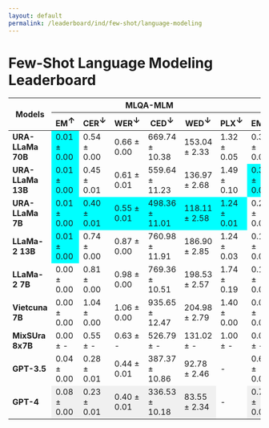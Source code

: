 ```yaml
---
layout: default
permalink: /leaderboard/ind/few-shot/language-modeling
---
```

# Few-Shot Language Modeling Leaderboard

<table class="table table-bordered table-sm w-100 dtHorizontalTable" cellspacing="0">
  <thead>
    <tr>
      <th rowspan="2" class="text-center align-middle"><b>Models</b></th>
      <th colspan="6" class="text-center"><b>MLQA-MLM</b></th>
      <th colspan="6" class="text-center"><b>VSEC</b></th>
    </tr>
    <tr>
      <th class="text-center"><b>EM<span style="vertical-align: super;">↑</span></b></th>
      <th class="text-center"><b>CER<span style="vertical-align: super;">↓</span></b></th>
      <th class="text-center"><b>WER<span style="vertical-align: super;">↓</span></b></th>
      <th class="text-center"><b>CED<span style="vertical-align: super;">↓</span></b></th>
      <th class="text-center"><b>WED<span style="vertical-align: super;">↓</span></b></th>
      <th class="text-center"><b>PLX<span style="vertical-align: super;">↓</span></b></th>
      <th class="text-center"><b>EM<span style="vertical-align: super;">↑</span></b></th>
      <th class="text-center"><b>CER<span style="vertical-align: super;">↓</span></b></th>
      <th class="text-center"><b>WER<span style="vertical-align: super;">↓</span></b></th>
      <th class="text-center"><b>CED<span style="vertical-align: super;">↓</span></b></th>
      <th class="text-center"><b>WED<span style="vertical-align: super;">↓</span></b></th>
      <th class="text-center"><b>PLX<span style="vertical-align: super;">↓</span></b></th>
    </tr>
  </thead>
  <tbody>
    <tr>
      <td class="text-center"><b>URA-LLaMa 70B</b></td>
      <td class="text-center" style="background-color: cyan;">0.01 ± 0.00</td>
      <td class="text-center">0.54 ± 0.00</td>
      <td class="text-center">0.66 ± 0.00</td>
      <td class="text-center">669.74 ± 10.38</td>
      <td class="text-center">153.04 ± 2.33</td>
      <td class="text-center">1.32 ± 0.05</td>
      <td class="text-center">0.33 ± 0.00</td>
      <td class="text-center">0.11 ± 0.00</td>
      <td class="text-center">0.13 ± 0.00</td>
      <td class="text-center">15.09 ± 0.42</td>
      <td class="text-center">4.05 ± 0.11</td>
      <td class="text-center">1.13 ± 0.00</td>
    </tr>
    <tr>
      <td class="text-center"><b>URA-LLaMa 13B</b></td>
      <td class="text-center" style="background-color: cyan;">0.01 ± 0.00</td>
      <td class="text-center">0.45 ± 0.01</td>
      <td class="text-center">0.61 ± 0.01</td>
      <td class="text-center">559.64 ± 11.23</td>
      <td class="text-center">136.97 ± 2.68</td>
      <td class="text-center">1.49 ± 0.10</td>
      <td class="text-center" style="background-color: cyan;">0.35 ± 0.00</td>
      <td class="text-center" style="background-color: cyan;">0.02 ± 0.00</td>
      <td class="text-center" style="background-color: cyan;">0.04 ± 0.00</td>
      <td class="text-center" style="background-color: cyan;">2.81 ± 0.12</td>
      <td class="text-center" style="background-color: cyan;">1.18 ± 0.03</td>
      <td class="text-center">1.15 ± 0.00</td>
    </tr>
    <tr>
      <td class="text-center"><b>URA-LLaMa 7B</b></td>
      <td class="text-center" style="background-color: cyan;">0.01 ± 0.00</td>
      <td class="text-center" style="background-color: cyan;">0.40 ± 0.01</td>
      <td class="text-center" style="background-color: cyan;">0.55 ± 0.01</td>
      <td class="text-center" style="background-color: cyan;">498.36 ± 11.01</td>
      <td class="text-center" style="background-color: cyan;">118.11 ± 2.58</td>
      <td class="text-center" style="background-color: cyan;">1.24 ± 0.01</td>
      <td class="text-center">0.22 ± 0.00</td>
      <td class="text-center">0.32 ± 0.01</td>
      <td class="text-center">0.33 ± 0.01</td>
      <td class="text-center">41.89 ± 1.54</td>
      <td class="text-center">10.10 ± 0.34</td>
      <td class="text-center">1.07 ± 0.00</td>
    </tr>
    <tr>
      <td class="text-center"><b>LLaMa-2 13B</b></td>
      <td class="text-center" style="background-color: cyan;">0.01 ± 0.00</td>
      <td class="text-center">0.74 ± 0.00</td>
      <td class="text-center">0.87 ± 0.00</td>
      <td class="text-center">760.98 ± 11.91</td>
      <td class="text-center">186.90 ± 2.85</td>
      <td class="text-center">1.24 ± 0.03</td>
      <td class="text-center">0.16 ± 0.00</td>
      <td class="text-center">0.03 ± 0.00</td>
      <td class="text-center">0.05 ± 0.00</td>
      <td class="text-center">3.38 ± 0.16</td>
      <td class="text-center">1.51 ± 0.04</td>
      <td class="text-center" style="background-color: cyan;">1.01 ± 0.00</td>
    </tr>
    <tr>
      <td class="text-center"><b>LLaMa-2 7B</b></td>
      <td class="text-center">0.00 ± 0.00</td>
      <td class="text-center">0.81 ± 0.00</td>
      <td class="text-center">0.98 ± 0.00</td>
      <td class="text-center">769.36 ± 10.51</td>
      <td class="text-center">198.53 ± 2.57</td>
      <td class="text-center">1.74 ± 0.19</td>
      <td class="text-center">0.12 ± 0.00</td>
      <td class="text-center">0.36 ± 0.01</td>
      <td class="text-center">0.39 ± 0.01</td>
      <td class="text-center">47.50 ± 0.86</td>
      <td class="text-center">11.80 ± 0.19</td>
      <td class="text-center">1.06 ± 0.00</td>
    </tr>
    <tr>
      <td class="text-center"><b>Vietcuna 7B</b></td>
      <td class="text-center">0.00 ± 0.00</td>
      <td class="text-center">1.04 ± 0.00</td>
      <td class="text-center">1.06 ± 0.00</td>
      <td class="text-center">935.65 ± 12.47</td>
      <td class="text-center">204.98 ± 2.79</td>
      <td class="text-center">1.40 ± 0.00</td>
      <td class="text-center">0.00 ± 0.00</td>
      <td class="text-center">8.00 ± 0.07</td>
      <td class="text-center">8.01 ± 0.07</td>
      <td class="text-center">1063.93 ± 7.64</td>
      <td class="text-center">241.74 ± 1.74</td>
      <td class="text-center">1.46 ± 0.00</td>
    </tr>
    <tr>
      <td class="text-center"><b>MixSUra 8x7B</b></td>
      <td class="text-center">0.00 ± -</td>
      <td class="text-center">0.55 ± -</td>
      <td class="text-center">0.63 ± -</td>
      <td class="text-center">526.79 ± -</td>
      <td class="text-center">131.02 ± -</td>
      <td class="text-center">1.00 ± -</td>
      <td class="text-center">0.08 ± -</td>
      <td class="text-center">0.19 ± -</td>
      <td class="text-center">0.28 ± -</td>
      <td class="text-center">25.13 ± -</td>
      <td class="text-center">8.58 ± -</td>
      <td class="text-center">1.00 ± -</td>
    </tr>
    <tr>
      <td class="text-center"><b>GPT-3.5</b></td>
      <td class="text-center">0.04 ± 0.00</td>
      <td class="text-center">0.28 ± 0.01</td>
      <td class="text-center">0.44 ± 0.01</td>
      <td class="text-center">387.37 ± 10.86</td>
      <td class="text-center">92.78 ± 2.46</td>
      <td class="text-center">-</td>
      <td class="text-center">0.66 ± 0.00</td>
      <td class="text-center" style="background-color: #f0f0f0;">0.01 ± 0.00</td>
      <td class="text-center">0.02 ± 0.00</td>
      <td class="text-center">1.63 ± 0.08</td>
      <td class="text-center">0.61 ± 0.02</td>
      <td class="text-center">-</td>
    </tr>
    <tr>
      <td class="text-center"><b>GPT-4</b></td>
      <td class="text-center" style="background-color: #f0f0f0;">0.08 ± 0.00</td>
      <td class="text-center" style="background-color: #f0f0f0;">0.23 ± 0.01</td>
      <td class="text-center" style="background-color: #f0f0f0;">0.40 ± 0.01</td>
      <td class="text-center" style="background-color: #f0f0f0;">336.53 ± 10.18</td>
      <td class="text-center" style="background-color: #f0f0f0;">83.55 ± 2.34</td>
      <td class="text-center">-</td>
      <td class="text-center" style="background-color: #f0f0f0;">0.75 ± 0.00</td>
      <td class="text-center" style="background-color: #f0f0f0;">0.01 ± 0.00</td>
      <td class="text-center" style="background-color: #f0f0f0;">0.01 ± 0.00</td>
      <td class="text-center" style="background-color: #f0f0f0;">0.89 ± 0.04</td>
      <td class="text-center" style="background-color: #f0f0f0;">0.37 ± 0.01</td>
      <td class="text-center">-</td>
    </tr>
  </tbody>
</table>
